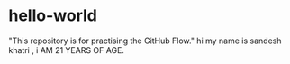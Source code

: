 # hello-world
"This repository is for practising the GitHub Flow."
hi my name is sandesh khatri , i AM 21 YEARS OF AGE.
